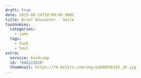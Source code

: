 ```yaml
---
draft: true
date: 2023-08-19T18:09:00.000Z
title: Brief Encounter - Smile
taxonomies:
  categories:
    - jams
  tags:
    - Funk
    - Soul
extra:
  service: bandcamp
  id: "646223810"
  thumbnail: https://f4.bcbits.com/img/a2848696185_16.jpg
---
```

